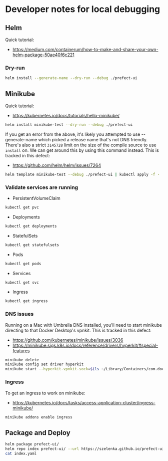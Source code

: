 # Developer notes for local debugging

## Helm
Quick tutorial:
- https://medium.com/containerum/how-to-make-and-share-your-own-helm-package-50ae40f6c221

### Dry-run
```bash
helm install --generate-name --dry-run --debug ./prefect-ui
```

## Minikube
Quick tutorial:
- https://kubernetes.io/docs/tutorials/hello-minikube/

```bash
helm install minikube-test --dry-run --debug ./prefect-ui
```

If you get an error from the above, it's likely you attempted to use --generate-name which picked a release name
that's not DNS friendly. There's also a strict `3145728` limit on the size of the compile source to use `install` on. 
We can get around this by using this command instead. This is tracked in this defect:

- https://github.com/helm/helm/issues/7264

```bash
helm template minikube-test --debug ./prefect-ui | kubectl apply -f -
```

### Validate services are running
- PersistentVolumeClaim
```bash
kubectl get pvc
```
- Deployments
```bash
kubectl get deployments
```
- StatefulSets
```bash
kubectl get statefulsets
```
- Pods
```bash
kubectl get pods
```
- Services
```bash
kubectl get svc
```
- Ingress
```bash
kubectl get ingress
```

### DNS issues
Running on a Mac with Umbrella DNS installed, you'll need to start minikube directing to that Docker Desktop's vpnkit.
This is tracked in this defect:

- https://github.com/kubernetes/minikube/issues/3036
- https://minikube.sigs.k8s.io/docs/reference/drivers/hyperkit/#special-features
```bash
minikube delete
minikube config set driver hyperkit
minikube start --hyperkit-vpnkit-sock=$(ls ~/Library/Containers/com.docker.docker/Data/vpnkit.eth.sock)
```

### Ingress
To get an ingress to work on minikube:
- https://kubernetes.io/docs/tasks/access-application-cluster/ingress-minikube/
```bash
minikube addons enable ingress
```

## Package and Deploy
```bash
helm package prefect-ui/
helm repo index prefect-ui/ --url https://szelenka.github.io/prefect-ui/
cat index.yaml
```